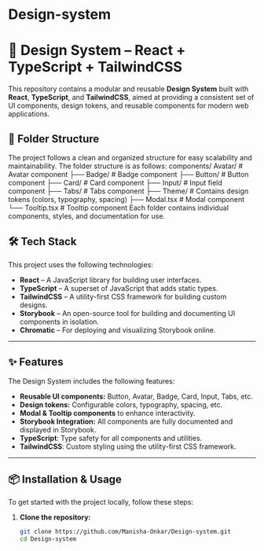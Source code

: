 # Design-system

# 🎨 Design System – React + TypeScript + TailwindCSS

This repository contains a modular and reusable **Design System** built with **React**, **TypeScript**, and **TailwindCSS**, aimed at providing a consistent set of UI components, design tokens, and reusable components for modern web applications.


## 📁 Folder Structure

The project follows a clean and organized structure for easy scalability and maintainability. The folder structure is as follows:
components/ Avatar/ # Avatar component 
├── Badge/ # Badge component 
├── Button/ # Button component
├── Card/ # Card component
├── Input/ # Input field component 
├── Tabs/ # Tabs component 
├── Theme/ # Contains design tokens (colors, typography, spacing) 
├── Modal.tsx # Modal component └── Tooltip.tsx # Tooltip component
Each folder contains individual components, styles, and documentation for use.

## 🛠 Tech Stack

This project uses the following technologies:

- **React** – A JavaScript library for building user interfaces.
- **TypeScript** – A superset of JavaScript that adds static types.
- **TailwindCSS** – A utility-first CSS framework for building custom designs.
- **Storybook** – An open-source tool for building and documenting UI components in isolation.
- **Chromatic** – For deploying and visualizing Storybook online.

---

## ✨ Features

The Design System includes the following features:

- **Reusable UI components:** Button, Avatar, Badge, Card, Input, Tabs, etc.
- **Design tokens:** Configurable colors, typography, spacing, etc.
- **Modal & Tooltip components** to enhance interactivity.
- **Storybook Integration:** All components are fully documented and displayed in Storybook.
- **TypeScript**: Type safety for all components and utilities.
- **TailwindCSS**: Custom styling using the utility-first CSS framework.

---

## 📦 Installation & Usage

To get started with the project locally, follow these steps:

1. **Clone the repository:**
   ```bash
   git clone https://github.com/Manisha-Onkar/Design-system.git
   cd Design-system

